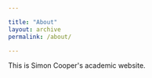 ```yaml
---

title: "About"
layout: archive
permalink: /about/

---
```


This is Simon Cooper's academic website.
